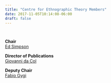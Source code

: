 ```yaml
---
title: "Centre for Ethnographic Theory Members"
date: 2017-11-05T10:14:08-06:00
draft: false
---
```


&nbsp;

**Chair**\
[Ed Simpson](https://www.soas.ac.uk/staff/staff36082.php)

**Director of Publications**\
[Giovanni da Col](https://www.soas.ac.uk/staff/staff108375.php)

**Deputy Chair**\
[Fabio Gygi](https://www.soas.ac.uk/staff/staff86375.php)
